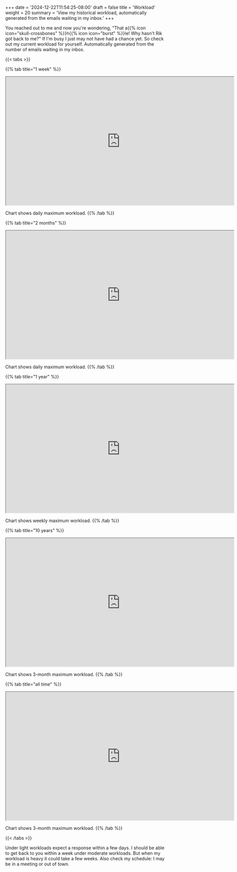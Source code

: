 +++
date = '2024-12-22T11:54:25-08:00'
draft = false
title = 'Workload'
weight = 20
summary = 'View my historical workload, automatically generated from the emails waiting in my inbox.'
+++


You reached out to me and now you're wondering, "That a{{% icon icon="skull-crossbones" %}}h{{% icon icon="burst" %}}le! Why hasn't Rik got back to me?"  If I'm busy I just may not have had a chance yet.  So check out my current workload for yourself.  Automatically generated from the number of emails waiting in my inbox.

{{< tabs >}}

<!-- for embed code: Google Drive on web > double-click image > Open in new window > Embed item... [Rik, 2024-12-23] -->

{{% tab title="1 week" %}}
<iframe src="https://drive.google.com/file/d/10OjnUTLgN2oJVSwtxKNhNCpumJW4P038/preview" width="720" height="405" allow="autoplay"></iframe>

Chart shows daily maximum workload. 
{{% /tab %}}

{{% tab title="2 months" %}}
<iframe src="https://drive.google.com/file/d/109tit7HG_2U_HVCEkAJPaO8Patlb-Dbn/preview" width="720" height="405" allow="autoplay"></iframe>

Chart shows daily maximum workload. 
{{% /tab %}}

{{% tab title="1 year" %}}
<iframe src="https://drive.google.com/file/d/11PuT5Gdo7nfPBXkwcNn1xCNtgZzP1JH-/preview" width="720" height="405" allow="autoplay"></iframe>

Chart shows weekly maximum workload. 
{{% /tab %}}

{{% tab title="10 years" %}}
<iframe src="https://drive.google.com/file/d/11U7FtLED_vDaiFjaxSPg99OkknBwlOfW/preview" width="720" height="405" allow="autoplay"></iframe>

Chart shows 3-month maximum workload. 
{{% /tab %}}

{{% tab title="all time" %}}
<iframe src="https://drive.google.com/file/d/11TnjNff9DnS6UJnslzA4eCsuSy8gG3BS/preview" width="720" height="405" allow="autoplay"></iframe>

Chart shows 3-month maximum workload. 
{{% /tab %}}

{{< /tabs >}}

Under light workloads expect a response within a few days.  I should be able to get back to you within a week under moderate workloads.  But when my workload is heavy it could take a few weeks.  Also check my schedule: I may be in a meeting or out of town.
